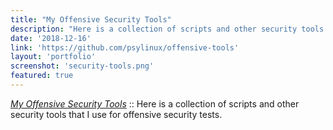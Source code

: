 ```yaml
---
title: "My Offensive Security Tools"
description: "Here is a collection of scripts and other security tools that I use for offensive security tests."
date: '2018-12-16'
link: 'https://github.com/psylinux/offensive-tools'
layout: 'portfolio'
screenshot: 'security-tools.png'
featured: true
---
```


[_My Offensive Security Tools_](https://github.com/psylinux/offensive-tools) :: Here is a collection of scripts and other security tools that I use for offensive security tests.
